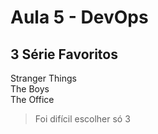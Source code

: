 # Aula 5 - DevOps

## 3 Série Favoritos
Stranger Things <br>
The Boys <br>
The Office <br>

> Foi difícil escolher só 3

